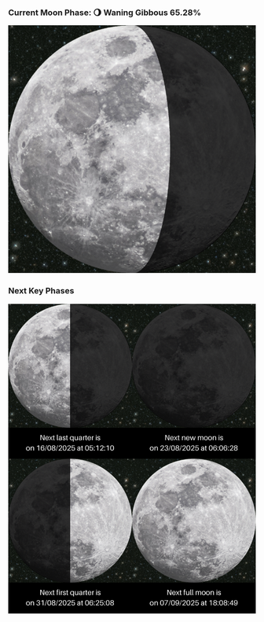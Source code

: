 ### Current Moon Phase: 🌖 Waning Gibbous 65.28%
![Moon Phase](moonphase.png)
### Next Key Phases
![Gallery](gallery.png)